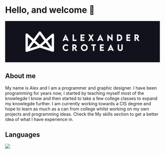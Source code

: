 # Hello, and welcome 👋 
<img src="https://raw.githubusercontent.com/Alexander14454/Alexander14454/master/github banner 3.png">


## About me 
<p>
My name is Alex and I am a programmer and graphic designer. I have been programming for years now, I started by teaching myself most of the knowlegde I know and then started to take a few college classes to expand my knowlegde further. I am currently working towards a CIS degree and hope to learn as much as a can from college whilst working on my own projects and programming ideas. Check the My skills section to get a better idea of what I have experience in. 
</p>

## Languages 
<img src="https://img.shields.io/badge/Hello%20-%20black">
